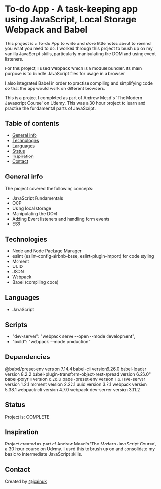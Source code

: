 # To-do App - A task-keeping app using JavaScript, Local Storage Webpack and Babel

This project is a To-do App to write and store little notes about to remind you what you need to do. I worked through this project to brush up on my vanilla JavaScript skills, particularly manipulating the DOM and using event listeners.

For this project, I used Webpack which is a module bundler. Its main purpose is to bundle JavaScript files for usage in a browser.

I also integrated Babel in order to practise compiling and simplifying code so that the app would work on different browsers.

This is a project I completed as part of Andrew Mead's 'The Modern Javascript Course' on Udemy. This was a 30 hour project to learn and practise the fundamental parts of JavaScript.

## Table of contents

- [General info](#general-info)
- [Technologies](#technologies)
- [Languages](#languages)
- [Status](#status)
- [Inspiration](#inspiration)
- [Contact](#contact)

## General info

The project covered the following concepts:

- JavaScript Fundamentals
- OOP
- Using local storage
- Manipulating the DOM
- Adding Event listeners and handling form events
- ES6

## Technologies

- Node and Node Package Manager
- eslint (eslint-config-airbnb-base, eslint-plugin-import) for code styling
- Moment
- UUID
- JSON
- Webpack
- Babel (compiling code)

## Languages

- JavaScript

## Scripts

- "dev-server": "webpack serve --open --mode development",
- "build": "webpack --mode production"

## Dependencies

@babel/preset-env version 7.14.4
babel-cli version6.26.0
babel-loader version 8.2.2
babel-plugin-transform-object-rest-spread version 6.26.0"
babel-polyfill version 6.26.0
babel-preset-env version 1.6.1
live-server version 1.2.1
moment version 2.22.1
uuid version 3.2.1
webpack version 5.38.1
webpack-cli version 4.7.0
webpack-dev-server version 3.11.2

## Status

Project is: COMPLETE

## Inspiration

Project created as part of Andrew Mead's 'The Modern JavaScript Course', a 30 hour course on Udemy. I used this to brush up on and consolidate my basic to intermediate JavaScript skills.

## Contact

Created by [@jcainuk](https://twitter.com/jcainuk)
